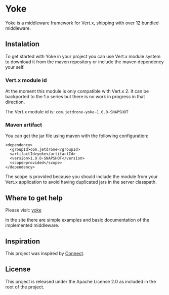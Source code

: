 # Yoke

Yoke is a middleware framework for Vert.x, shipping with over 12 bundled middleware.


## Instalation

To get started with Yoke in your project you can use Vert.x module system to download it from the maven repository or
include the maven dependency your self.


### Vert.x module id

At the moment this module is only compatible with Vert.x 2. It can be backported to the 1.x series but there is no work
in progress in that direction.

The Vert.x module id is: `com.jetdrone~yoke~1.0.0-SNAPSHOT`


### Maven artifact

You can get the jar file using maven with the following configuration:

    <dependency>
      <groupId>com.jetdrone</groupId>
      <artifactId>yoke</artifactId>
      <version>1.0.0-SNAPSHOT</version>
      <scope>provided</scope>
    </dependency>

The scope is provided because you should include the module from your Vert.x application to avoid having duplicated jars
in the server classpath.


## Where to get help

Please visit:  [yoke](http://pmlopes.github.io/yoke/)

In the site there are simple examples and basic documentation of the implemented middleware.


## Inspiration

This project was inspired by [Connect](http://www.senchalabs.org/connect/).


## License

This project is released under the Apache License 2.0 as included in the root of the project.
